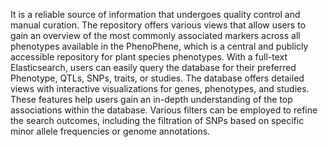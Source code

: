 It is a reliable source of information that undergoes quality control and manual curation. The repository offers various views that allow users to gain an overview of the most commonly associated markers across all phenotypes available in the PhenoPhene, which is a central and publicly accessible repository for plant species phenotypes. With a full-text Elasticsearch, users can easily query the database for their preferred Phenotype, QTLs, SNPs, traits, or studies. The database offers detailed views with interactive visualizations for genes, phenotypes, and studies. These features help users gain an in-depth understanding of the top associations within the database. Various filters can be employed to refine the search outcomes, including the filtration of SNPs based on specific minor allele frequencies or genome annotations.

